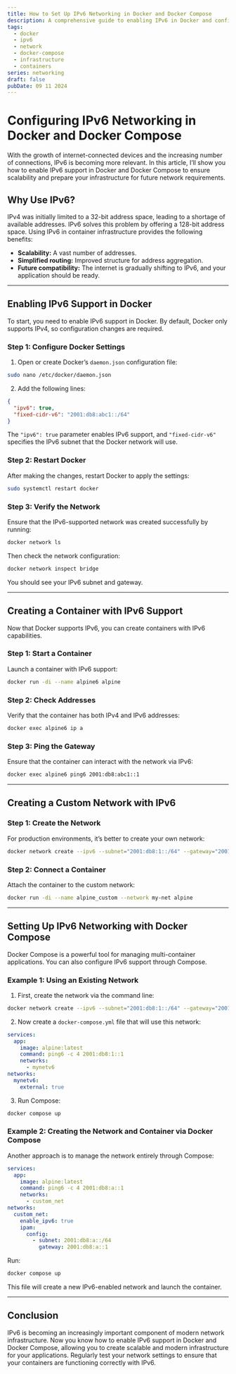 ```yaml
---
title: How to Set Up IPv6 Networking in Docker and Docker Compose
description: A comprehensive guide to enabling IPv6 in Docker and configuring IPv6-supported networks with Docker Compose for modern applications.
tags:
  - docker
  - ipv6
  - network
  - docker-compose
  - infrastructure
  - containers
series: networking
draft: false
pubDate: 09 11 2024
---
```


# Configuring IPv6 Networking in Docker and Docker Compose

With the growth of internet-connected devices and the increasing number of connections, IPv6 is becoming more relevant. In this article, I’ll show you how to enable IPv6 support in Docker and Docker Compose to ensure scalability and prepare your infrastructure for future network requirements.

## Why Use IPv6?

IPv4 was initially limited to a 32-bit address space, leading to a shortage of available addresses. IPv6 solves this problem by offering a 128-bit address space. Using IPv6 in container infrastructure provides the following benefits:
- **Scalability:** A vast number of addresses.
- **Simplified routing:** Improved structure for address aggregation.
- **Future compatibility:** The internet is gradually shifting to IPv6, and your application should be ready.

---

## Enabling IPv6 Support in Docker

To start, you need to enable IPv6 support in Docker. By default, Docker only supports IPv4, so configuration changes are required.

### Step 1: Configure Docker Settings

1. Open or create Docker’s `daemon.json` configuration file:

```bash
sudo nano /etc/docker/daemon.json
```

2. Add the following lines:

```json
{
  "ipv6": true,
  "fixed-cidr-v6": "2001:db8:abc1::/64"
}
```

The `"ipv6": true` parameter enables IPv6 support, and `"fixed-cidr-v6"` specifies the IPv6 subnet that the Docker network will use.

### Step 2: Restart Docker

After making the changes, restart Docker to apply the settings:

```bash
sudo systemctl restart docker
```

### Step 3: Verify the Network

Ensure that the IPv6-supported network was created successfully by running:

```bash
docker network ls
```

Then check the network configuration:

```bash
docker network inspect bridge
```

You should see your IPv6 subnet and gateway.

---

## Creating a Container with IPv6 Support

Now that Docker supports IPv6, you can create containers with IPv6 capabilities.

### Step 1: Start a Container

Launch a container with IPv6 support:

```bash
docker run -di --name alpine6 alpine
```

### Step 2: Check Addresses

Verify that the container has both IPv4 and IPv6 addresses:

```bash
docker exec alpine6 ip a
```

### Step 3: Ping the Gateway

Ensure that the container can interact with the network via IPv6:

```bash
docker exec alpine6 ping6 2001:db8:abc1::1
```

---

## Creating a Custom Network with IPv6

### Step 1: Create the Network

For production environments, it’s better to create your own network:

```bash
docker network create --ipv6 --subnet="2001:db8:1::/64" --gateway="2001:db8:1::1" my-net
```

### Step 2: Connect a Container

Attach the container to the custom network:

```bash
docker run -di --name alpine_custom --network my-net alpine
```

---

## Setting Up IPv6 Networking with Docker Compose

Docker Compose is a powerful tool for managing multi-container applications. You can also configure IPv6 support through Compose.

### Example 1: Using an Existing Network

1. First, create the network via the command line:

```bash
docker network create --ipv6 --subnet="2001:db8:1::/64" --gateway="2001:db8:1::1" mynetv6
```

2. Now create a `docker-compose.yml` file that will use this network:

```yaml
services:
  app:
    image: alpine:latest
    command: ping6 -c 4 2001:db8:1::1
    networks:
      - mynetv6
networks:
  mynetv6:
    external: true
```

3. Run Compose:

```bash
docker compose up
```

### Example 2: Creating the Network and Container via Docker Compose

Another approach is to manage the network entirely through Compose:

```yaml
services:
  app:
    image: alpine:latest
    command: ping6 -c 4 2001:db8:a::1
    networks:
      - custom_net
networks:
  custom_net:
    enable_ipv6: true
    ipam:
      config:
        - subnet: 2001:db8:a::/64
          gateway: 2001:db8:a::1
```

Run:

```bash
docker compose up
```

This file will create a new IPv6-enabled network and launch the container.

---

## Conclusion

IPv6 is becoming an increasingly important component of modern network infrastructure. Now you know how to enable IPv6 support in Docker and Docker Compose, allowing you to create scalable and modern infrastructure for your applications. Regularly test your network settings to ensure that your containers are functioning correctly with IPv6.